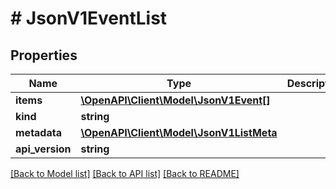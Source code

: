 # # JsonV1EventList

## Properties

Name | Type | Description | Notes
------------ | ------------- | ------------- | -------------
**items** | [**\OpenAPI\Client\Model\JsonV1Event[]**](JsonV1Event.md) |  | [optional]
**kind** | **string** |  | [optional]
**metadata** | [**\OpenAPI\Client\Model\JsonV1ListMeta**](JsonV1ListMeta.md) |  | [optional]
**api_version** | **string** |  | [optional]

[[Back to Model list]](../../README.md#models) [[Back to API list]](../../README.md#endpoints) [[Back to README]](../../README.md)

